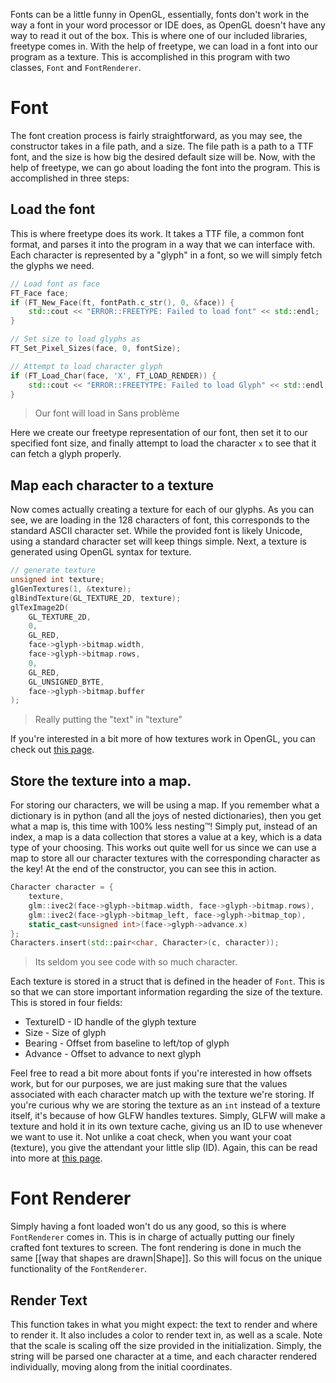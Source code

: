 Fonts can be a little funny in OpenGL, essentially, fonts don't work in the way a font in your word processor or IDE does, as OpenGL doesn't have any way to read it out of the box. This is where one of our included libraries, freetype comes in. With the help of freetype, we can load in a font into our program as a texture. This is accomplished in this program with two classes, `Font` and `FontRenderer`.
# Font
The font creation process is fairly straightforward, as you may see, the constructor takes in a file path, and a size. The file path is a path to a TTF font, and the size is how big the desired default size will be. Now, with the help of freetype, we can go about loading the font into the program. This is accomplished in three steps:
## Load the font
This is where freetype does its work. It takes a TTF file, a common font format, and parses it into the program in a way that we can interface with. Each character is represented by a "glyph" in a font, so we will simply fetch the glyphs we need.
```c++
// Load font as face
FT_Face face;
if (FT_New_Face(ft, fontPath.c_str(), 0, &face)) {
    std::cout << "ERROR::FREETYPE: Failed to load font" << std::endl;
}

// Set size to load glyphs as
FT_Set_Pixel_Sizes(face, 0, fontSize);

// Attempt to load character glyph
if (FT_Load_Char(face, 'X', FT_LOAD_RENDER)) {
    std::cout << "ERROR::FREETYTPE: Failed to load Glyph" << std::endl;
}
```
> Our font will load in Sans problème

Here we create our freetype representation of our font, then set it to our specified font size, and finally attempt to load the character `x` to see that it can fetch a glyph properly.

## Map each character to a texture
Now comes actually creating a texture for each of our glyphs. As you can see, we are loading in the 128 characters of font, this corresponds to the standard ASCII character set. While the provided font is likely Unicode, using a standard character set will keep things simple. Next, a texture is generated using OpenGL syntax for texture.
```c++
// generate texture
unsigned int texture;
glGenTextures(1, &texture);
glBindTexture(GL_TEXTURE_2D, texture);
glTexImage2D(
    GL_TEXTURE_2D,
    0,
    GL_RED,
    face->glyph->bitmap.width,
    face->glyph->bitmap.rows,
    0,
    GL_RED,
    GL_UNSIGNED_BYTE,
    face->glyph->bitmap.buffer
);
```
> Really putting the "text" in "texture"

If you're interested in a bit more of how textures work in OpenGL, you can check out [this page](https://learnopengl.com/Getting-started/Textures).

## Store the texture into a map.
For storing our characters, we will be using a map. If you remember what a dictionary is in python (and all the joys of nested dictionaries), then you get what a map is, this time with 100% less nesting™! Simply put, instead of an index, a map is a data collection that stores a value at a key, which is a data type of your choosing. This works out quite well for us since we can use a map to store all our character textures with the corresponding character as the key! At the end of the constructor, you can see this in action.
```c++
Character character = {
    texture,
    glm::ivec2(face->glyph->bitmap.width, face->glyph->bitmap.rows),
    glm::ivec2(face->glyph->bitmap_left, face->glyph->bitmap_top),
    static_cast<unsigned int>(face->glyph->advance.x)
};
Characters.insert(std::pair<char, Character>(c, character));
```
> Its seldom you see code with so much character.

Each texture is stored in a struct that is defined in the header of `Font`. This is so that we can store important information regarding the size of the texture. This is stored in four fields:
- TextureID - ID handle of the glyph texture
- Size - Size of glyph
- Bearing - Offset from baseline to left/top of glyph
- Advance - Offset to advance to next glyph

Feel free to read a bit more about fonts if you're interested in how offsets work, but for our purposes, we are just making sure that the values associated with each character match up with the texture we're storing. If you're curious why we are storing the texture as an `int` instead of a texture itself, it's because of how GLFW handles textures. Simply, GLFW will make a texture and hold it in its own texture cache, giving us an ID to use whenever we want to use it. Not unlike a coat check, when you want your coat (texture), you give the attendant your little slip (ID). Again, this can be read into more at [this page](https://learnopengl.com/Getting-started/Textures).

# Font Renderer
Simply having a font loaded won't do us any good, so this is where `FontRenderer` comes in. This is in charge of actually putting our finely crafted font textures to screen. The font rendering is done in much the same [[way that shapes are drawn|Shape]]. So this will focus on the unique functionality of the `FontRenderer`.
## Render Text
This function takes in what you might expect: the text to render and where to render it. It also includes a color to render text in, as well as a scale. Note that the scale is scaling off the size provided in the initialization. Simply, the string will be parsed one character at a time, and each character rendered individually, moving along from the initial coordinates. 